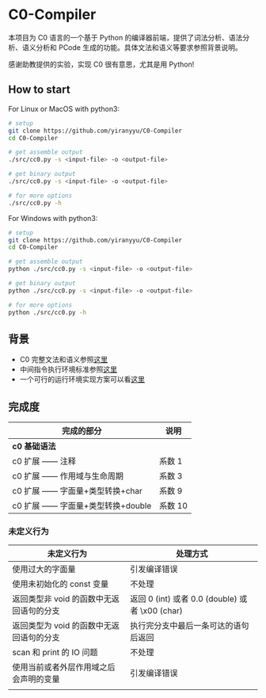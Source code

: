 # C0-Compiler

本项目为 C0 语言的一个基于 Python 的编译器前端，提供了词法分析、语法分析、语义分析和 PCode 生成的功能。具体文法和语义等要求参照背景说明。

感谢助教提供的实验，实现 C0 很有意思，尤其是用 Python!


## How to start

For Linux or MacOS with python3:

```sh
# setup
git clone https://github.com/yiranyyu/C0-Compiler
cd C0-Compiler

# get assemble output
./src/cc0.py -s <input-file> -o <output-file>

# get binary output
./src/cc0.py -s <input-file> -o <output-file>

# for more options
./src/cc0.py -h
```

For Windows with python3:

```sh
# setup
git clone https://github.com/yiranyyu/C0-Compiler
cd C0-Compiler

# get assemble output
python ./src/cc0.py -s <input-file> -o <output-file>

# get binary output
python ./src/cc0.py -s <input-file> -o <output-file>

# for more options
python ./src/cc0.py -h
```

## 背景

* C0 完整文法和语义参照[这里](https://github.com/BUAA-SE-Compiling/c0-handbook)
* 中间指令执行环境标准参照[这里](https://github.com/BUAA-SE-Compiling/c0-vm-standards)
* 一个可行的运行环境实现方案可以看[这里](https://github.com/BUAA-SE-Compiling/c0-vm-cpp)

## 完成度



| 完成的部分                        | 说明    |
| --------------------------------- | ------- |
| **c0 基础语法**                   |         |
| c0 扩展 —— 注释                   | 系数 1  |
| c0 扩展 —— 作用域与生命周期       | 系数 3  |
| c0 扩展 —— 字面量+类型转换+char   | 系数 9  |
| c0 扩展 —— 字面量+类型转换+double | 系数 10 |

### 未定义行为



| 未定义行为                               | 处理方式                                        |
| ---------------------------------------- | ----------------------------------------------- |
| 使用过大的字面量                         | 引发编译错误                                    |
| 使用未初始化的 const 变量                | 不处理                                          |
| 返回类型非 void 的函数中无返回语句的分支 | 返回 0 (int) 或者 0.0 (double) 或者 \x00 (char) |
| 返回类型为 void 的函数中无返回语句的分支 | 执行完分支中最后一条可达的语句后返回            |
| scan 和 print 的 IO 问题                 | 不处理                                          |
| 使用当前或者外层作用域之后会声明的变量   | 引发编译错误                                    |
|                                          |                                                 |

